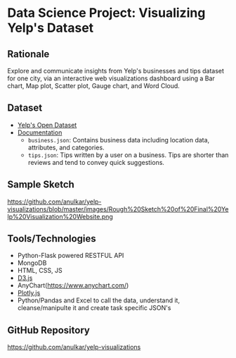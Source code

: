 # Data Science Project: Visualizing Yelp's Dataset

## Rationale  

Explore and communicate insights from Yelp's businesses and tips dataset for one city, via an interactive web visualizations dashboard using a Bar chart, Map plot, Scatter plot, Gauge chart, and Word Cloud.

## Dataset
* [Yelp's Open Dataset](https://www.yelp.com/dataset)
* [Documentation](https://www.yelp.com/dataset/documentation/main)
  * `business.json`: Contains business data including location data, attributes, and categories.
  * `tips.json`: Tips written by a user on a business. Tips are shorter than reviews and tend to convey quick suggestions.

## Sample Sketch
https://github.com/anulkar/yelp-visualizations/blob/master/images/Rough%20Sketch%20of%20Final%20Yelp%20Visualization%20Website.png

## Tools/Technologies
* Python-Flask powered RESTFUL API
* MongoDB
* HTML, CSS, JS
* [D3.js](https://d3js.org/)
* AnyChart(https://www.anychart.com/)
* [Plotly.js](https://plotly.com/javascript/)
* Python/Pandas and Excel to call the data, understand it, cleanse/manipulte it and create task specific JSON's


## GitHub Repository
https://github.com/anulkar/yelp-visualizations
